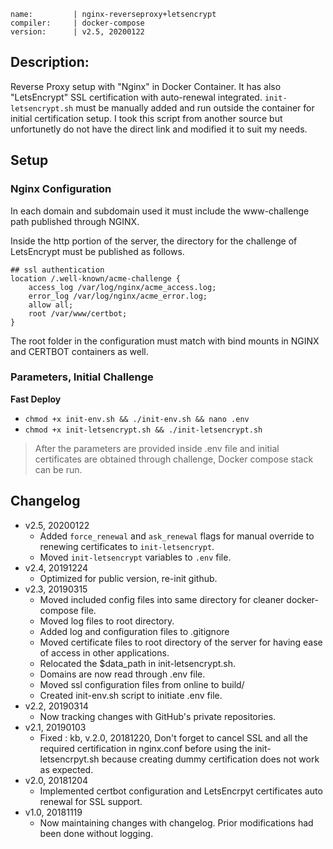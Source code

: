 ```
name:         | nginx-reverseproxy+letsencrypt
compiler:     | docker-compose
version:      | v2.5, 20200122
```

## Description:

Reverse Proxy setup with "Nginx" in Docker Container. It has also "LetsEncrypt" SSL certification with auto-renewal integrated. `init-letsencrypt.sh` must be manually added and run outside the container for initial certification setup. I took this script from another source but unfortunetly do not have the direct link and modified it to suit my needs.

## Setup

### Nginx Configuration
In each domain and subdomain used it must include the www-challenge path published through NGINX.

Inside the http portion of the server, the directory for the challenge of LetsEncrypt must be published as follows.
```
## ssl authentication
location /.well-known/acme-challenge {
    access_log /var/log/nginx/acme_access.log;
    error_log /var/log/nginx/acme_error.log;
    allow all;
    root /var/www/certbot;
}
```
The root folder in the configuration must match with bind mounts in NGINX and CERTBOT containers as well.

### Parameters, Initial Challenge
**Fast Deploy**
* `chmod +x init-env.sh && ./init-env.sh && nano .env`
* `chmod +x init-letsencrypt.sh && ./init-letsencrypt.sh`

> After the parameters are provided inside .env file and initial certificates are obtained through challenge, Docker compose stack can be run.

## Changelog
* v2.5, 20200122
  * Added `force_renewal` and `ask_renewal` flags for manual override to renewing certificates to `init-letsencrypt`.
  * Moved `init-letsencrypt` variables to `.env` file.
* v2.4, 20191224
  * Optimized for public version, re-init github.
* v2.3, 20190315
  * Moved included config files into same directory for cleaner docker-compose file.
  * Moved log files to root directory.
  * Added log and configuration files to .gitignore
  * Moved certificate files to root directory of the server for having ease of access in other applications.
  * Relocated the $data_path in init-letsencrypt.sh.
  * Domains are now read through .env file.
  * Moved ssl configuration files from online to build/
  * Created init-env.sh script to initiate .env file.
* v2.2, 20190314
  * Now tracking changes with GitHub's private repositories.
* v2.1, 20190103
  * Fixed : kb, v.2.0, 20181220, Don't forget to cancel SSL and all the required certification in nginx.conf before using the init-letsencrpyt.sh because creating dummy certification does not work as expected.
* v2.0, 20181204
  * Implemented certbot configuration and LetsEncrpyt certificates auto renewal for SSL support.
* v1.0, 20181119
  * Now maintaining changes with changelog. Prior modifications had been done without logging.
